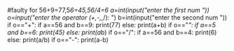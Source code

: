 #faulty for 56+9=77,5*6=45,56/4=6
a=int(input("enter the first num "))
o=input("enter the operator (+,-,*,/): ")
b=int(input("enter the second num "))
if o=="+":
    if a==56 and b==9:
        print(77)
    else:
        print(a+b)
if o=="*":
    if a==5 and b==6:
        print(45)
    else:
        print(a*b)
if o=="/":
    if a==56 and b==4:
        print(6)
    else:
        print(a/b)
if o=="-":
    print(a-b)
